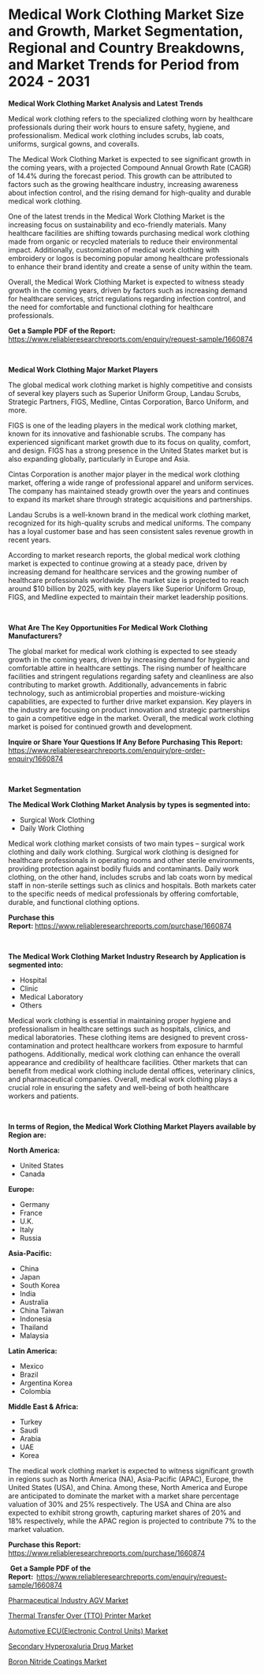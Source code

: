 <p><h1>Medical Work Clothing Market Size and Growth, Market Segmentation, Regional and Country Breakdowns, and Market Trends for Period from 2024 -  2031</h1></p><p><strong>Medical Work Clothing Market Analysis and Latest Trends</strong></p>
<p><p>Medical work clothing refers to the specialized clothing worn by healthcare professionals during their work hours to ensure safety, hygiene, and professionalism. Medical work clothing includes scrubs, lab coats, uniforms, surgical gowns, and coveralls.</p><p>The Medical Work Clothing Market is expected to see significant growth in the coming years, with a projected Compound Annual Growth Rate (CAGR) of 14.4% during the forecast period. This growth can be attributed to factors such as the growing healthcare industry, increasing awareness about infection control, and the rising demand for high-quality and durable medical work clothing.</p><p>One of the latest trends in the Medical Work Clothing Market is the increasing focus on sustainability and eco-friendly materials. Many healthcare facilities are shifting towards purchasing medical work clothing made from organic or recycled materials to reduce their environmental impact. Additionally, customization of medical work clothing with embroidery or logos is becoming popular among healthcare professionals to enhance their brand identity and create a sense of unity within the team.</p><p>Overall, the Medical Work Clothing Market is expected to witness steady growth in the coming years, driven by factors such as increasing demand for healthcare services, strict regulations regarding infection control, and the need for comfortable and functional clothing for healthcare professionals.</p></p>
<p><strong>Get a Sample PDF of the Report:&nbsp;</strong> <a href="https://www.reliableresearchreports.com/enquiry/request-sample/1660874">https://www.reliableresearchreports.com/enquiry/request-sample/1660874</a></p>
<p>&nbsp;</p>
<p><strong>Medical Work Clothing Major Market Players</strong></p>
<p><p>The global medical work clothing market is highly competitive and consists of several key players such as Superior Uniform Group, Landau Scrubs, Strategic Partners, FIGS, Medline, Cintas Corporation, Barco Uniform, and more. </p><p>FIGS is one of the leading players in the medical work clothing market, known for its innovative and fashionable scrubs. The company has experienced significant market growth due to its focus on quality, comfort, and design. FIGS has a strong presence in the United States market but is also expanding globally, particularly in Europe and Asia.</p><p>Cintas Corporation is another major player in the medical work clothing market, offering a wide range of professional apparel and uniform services. The company has maintained steady growth over the years and continues to expand its market share through strategic acquisitions and partnerships.</p><p>Landau Scrubs is a well-known brand in the medical work clothing market, recognized for its high-quality scrubs and medical uniforms. The company has a loyal customer base and has seen consistent sales revenue growth in recent years.</p><p>According to market research reports, the global medical work clothing market is expected to continue growing at a steady pace, driven by increasing demand for healthcare services and the growing number of healthcare professionals worldwide. The market size is projected to reach around $10 billion by 2025, with key players like Superior Uniform Group, FIGS, and Medline expected to maintain their market leadership positions.</p></p>
<p>&nbsp;</p>
<p><strong>What Are The Key Opportunities For Medical Work Clothing Manufacturers?</strong></p>
<p><p>The global market for medical work clothing is expected to see steady growth in the coming years, driven by increasing demand for hygienic and comfortable attire in healthcare settings. The rising number of healthcare facilities and stringent regulations regarding safety and cleanliness are also contributing to market growth. Additionally, advancements in fabric technology, such as antimicrobial properties and moisture-wicking capabilities, are expected to further drive market expansion. Key players in the industry are focusing on product innovation and strategic partnerships to gain a competitive edge in the market. Overall, the medical work clothing market is poised for continued growth and development.</p></p>
<p><strong>Inquire or Share Your Questions If Any Before Purchasing This Report:</strong> <a href="https://www.reliableresearchreports.com/enquiry/pre-order-enquiry/1660874">https://www.reliableresearchreports.com/enquiry/pre-order-enquiry/1660874</a></p>
<p>&nbsp;</p>
<p><strong>Market Segmentation</strong></p>
<p><strong>The Medical Work Clothing Market Analysis by types is segmented into:</strong></p>
<p><ul><li>Surgical Work Clothing</li><li>Daily Work Clothing</li></ul></p>
<p><p>Medical work clothing market consists of two main types – surgical work clothing and daily work clothing. Surgical work clothing is designed for healthcare professionals in operating rooms and other sterile environments, providing protection against bodily fluids and contaminants. Daily work clothing, on the other hand, includes scrubs and lab coats worn by medical staff in non-sterile settings such as clinics and hospitals. Both markets cater to the specific needs of medical professionals by offering comfortable, durable, and functional clothing options.</p></p>
<p><strong>Purchase this Report:&nbsp;</strong><a href="https://www.reliableresearchreports.com/purchase/1660874">https://www.reliableresearchreports.com/purchase/1660874</a></p>
<p>&nbsp;</p>
<p><strong>The Medical Work Clothing Market Industry Research by Application is segmented into:</strong></p>
<p><ul><li>Hospital</li><li>Clinic</li><li>Medical Laboratory</li><li>Others</li></ul></p>
<p><p>Medical work clothing is essential in maintaining proper hygiene and professionalism in healthcare settings such as hospitals, clinics, and medical laboratories. These clothing items are designed to prevent cross-contamination and protect healthcare workers from exposure to harmful pathogens. Additionally, medical work clothing can enhance the overall appearance and credibility of healthcare facilities. Other markets that can benefit from medical work clothing include dental offices, veterinary clinics, and pharmaceutical companies. Overall, medical work clothing plays a crucial role in ensuring the safety and well-being of both healthcare workers and patients.</p></p>
<p>&nbsp;</p>
<p><strong>In terms of Region, the Medical Work Clothing Market Players available by Region are:</strong></p>
<p>
    <p> <strong> North America: </strong>
        <ul>
            <li>United States</li>
            <li>Canada</li>
        </ul>
        </p> 
    <p> <strong> Europe: </strong>
        <ul>
            <li>Germany</li>
            <li>France</li>
            <li>U.K.</li>
            <li>Italy</li>
            <li>Russia</li>
        </ul>
        </p> 
    <p> <strong> Asia-Pacific: </strong>
        <ul>
            <li>China</li>
            <li>Japan</li>
            <li>South Korea</li>
            <li>India</li>
            <li>Australia</li>
            <li>China Taiwan</li>
            <li>Indonesia</li>
            <li>Thailand</li>
            <li>Malaysia</li>
        </ul>
        </p> 
    <p> <strong> Latin America: </strong>
        <ul>
            <li>Mexico</li>
            <li>Brazil</li>
            <li>Argentina Korea</li>
            <li>Colombia</li>
        </ul>
        </p> 
    <p> <strong> Middle East & Africa: </strong>
        <ul>
            <li>Turkey</li>
            <li>Saudi</li>
            <li>Arabia</li>
            <li>UAE</li>
            <li>Korea</li>
        </ul>
    </p>
    </p>
<p><p>The medical work clothing market is expected to witness significant growth in regions such as North America (NA), Asia-Pacific (APAC), Europe, the United States (USA), and China. Among these, North America and Europe are anticipated to dominate the market with a market share percentage valuation of 30% and 25% respectively. The USA and China are also expected to exhibit strong growth, capturing market shares of 20% and 18% respectively, while the APAC region is projected to contribute 7% to the market valuation.</p></p>
<p><strong>Purchase this Report: </strong><a href="https://www.reliableresearchreports.com/purchase/1660874">https://www.reliableresearchreports.com/purchase/1660874</a></p>
<p>&nbsp;<strong>Get a Sample PDF of the Report:&nbsp;&nbsp;</strong><a href="https://www.reliableresearchreports.com/enquiry/request-sample/1660874">https://www.reliableresearchreports.com/enquiry/request-sample/1660874</a></p>
<p><strong></strong></p>
<p><p><a href="https://skillful-vermicelli-b89.notion.site/Pharmaceutical-Industry-AGV-Market-Dynamics-2024-2031-Also-about-Its-Market-Trends-Projections-an-4c2edb5d5374422091e5456df4acf32e">Pharmaceutical Industry AGV Market</a></p><p><a href="https://github.com/Whitneyboyettebo9kiw7yr13/Market-Research-Report-List-1/blob/main/thermal-transfer-over-tto-printer-market.md">Thermal Transfer Over (TTO) Printer Market</a></p><p><a href="https://issuu.com/reportprime-2/docs/automotive-ecuelectronic-control-units-market-size">Automotive ECU(Electronic Control Units) Market</a></p><p><a href="https://github.com/sonuprakash1/Market-Research-Report-List-1/blob/main/secondary-hyperoxaluria-drug-market.md">Secondary Hyperoxaluria Drug Market</a></p><p><a href="https://view.publitas.com/reportprime-1/boron-nitride-coatings-market-size-market-share-and-global-market-analysis-report-2024-2031/">Boron Nitride Coatings Market</a></p></p>